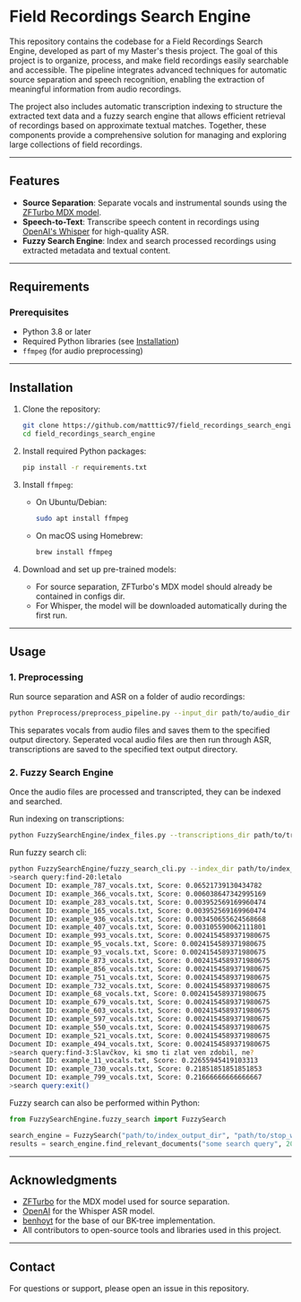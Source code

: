 # Field Recordings Search Engine

This repository contains the codebase for a Field Recordings Search Engine, developed as part of my Master's thesis project. The goal of this project is to organize, process, and make field recordings easily searchable and accessible. The pipeline integrates advanced techniques for automatic source separation and speech recognition, enabling the extraction of meaningful information from audio recordings.

The project also includes automatic transcription indexing to structure the extracted text data and a fuzzy search engine that allows efficient retrieval of recordings based on approximate textual matches. Together, these components provide a comprehensive solution for managing and exploring large collections of field recordings.

---

## Features
- **Source Separation**: Separate vocals and instrumental sounds using the [ZFTurbo MDX model](https://github.com/ZFTurbo/Music-Source-Separation-Training).
- **Speech-to-Text**: Transcribe speech content in recordings using [OpenAI's Whisper](https://github.com/openai/whisper) for high-quality ASR.
- **Fuzzy Search Engine**: Index and search processed recordings using extracted metadata and textual content.

---

## Requirements
### Prerequisites
- Python 3.8 or later
- Required Python libraries (see [Installation](#installation))
- `ffmpeg` (for audio preprocessing)

---

## Installation
1. Clone the repository:
   ```bash
   git clone https://github.com/matttic97/field_recordings_search_engine.git
   cd field_recordings_search_engine
   ```

2. Install required Python packages:
   ```bash
   pip install -r requirements.txt
   ```

3. Install `ffmpeg`:
   - On Ubuntu/Debian:
     ```bash
     sudo apt install ffmpeg
     ```
   - On macOS using Homebrew:
     ```bash
     brew install ffmpeg
     ```

4. Download and set up pre-trained models:
   - For source separation, ZFTurbo's MDX model should already be contained in configs dir.
   - For Whisper, the model will be downloaded automatically during the first run.

---

## Usage
### 1. Preprocessing
Run source separation and ASR on a folder of audio recordings:
```bash
python Preprocess/preprocess_pipeline.py --input_dir path/to/audio_dir --output_dir path/to/output_dir --text_output_dir path/to/text_output_dir
```
This separates vocals from audio files and saves them to the specified output directory. Seperated vocal audio files are then run through ASR, transcriptions are saved to the specified text output directory.

### 2. Fuzzy Search Engine
Once the audio files are processed and transcripted, they can be indexed and searched.

Run indexing on transcriptions:
```bash
python FuzzySearchEngine/index_files.py --transcriptions_dir path/to/transcriptions --index_output_dir path/to/index_output_dir --stop_words_path path/to/stop_words_text_file
```

Run fuzzy search cli:
```bash
python FuzzySearchEngine/fuzzy_search_cli.py --index_dir path/to/index_output_dir --stop_words_path path/to/stop_words_text_file
>search query:find-20:letalo
Document ID: example_787_vocals.txt, Score: 0.06521739130434782
Document ID: example_366_vocals.txt, Score: 0.006038647342995169
Document ID: example_283_vocals.txt, Score: 0.003952569169960474
Document ID: example_165_vocals.txt, Score: 0.003952569169960474
Document ID: example_936_vocals.txt, Score: 0.003450655624568668
Document ID: example_407_vocals.txt, Score: 0.003105590062111801
Document ID: example_993_vocals.txt, Score: 0.0024154589371980675
Document ID: example_95_vocals.txt, Score: 0.0024154589371980675
Document ID: example_93_vocals.txt, Score: 0.0024154589371980675
Document ID: example_873_vocals.txt, Score: 0.0024154589371980675
Document ID: example_856_vocals.txt, Score: 0.0024154589371980675
Document ID: example_751_vocals.txt, Score: 0.0024154589371980675
Document ID: example_732_vocals.txt, Score: 0.0024154589371980675
Document ID: example_68_vocals.txt, Score: 0.0024154589371980675
Document ID: example_679_vocals.txt, Score: 0.0024154589371980675
Document ID: example_603_vocals.txt, Score: 0.0024154589371980675
Document ID: example_597_vocals.txt, Score: 0.0024154589371980675
Document ID: example_550_vocals.txt, Score: 0.0024154589371980675
Document ID: example_521_vocals.txt, Score: 0.0024154589371980675
Document ID: example_494_vocals.txt, Score: 0.0024154589371980675
>search query:find-3:Slavčkov, ki smo ti zlat ven zdobil, ne?
Document ID: example_11_vocals.txt, Score: 0.22655945419103313
Document ID: example_730_vocals.txt, Score: 0.21851851851851853
Document ID: example_799_vocals.txt, Score: 0.21666666666666667
>search query:exit()
```

Fuzzy search can also be performed within Python:
```python
from FuzzySearchEngine.fuzzy_search import FuzzySearch

search_engine = FuzzySearch("path/to/index_output_dir", "path/to/stop_words_text_file")
results = search_engine.find_relevant_documents("some search query", 20)
```

---

## Acknowledgments
- [ZFTurbo](https://github.com/ZFTurbo/Music-Source-Separation-Training) for the MDX model used for source separation.
- [OpenAI](https://github.com/openai/whisper) for the Whisper ASR model.
- [benhoyt](https://github.com/benhoyt/pybktree) for the base of our BK-tree implementation.
- All contributors to open-source tools and libraries used in this project. 

---

## Contact
For questions or support, please open an issue in this repository.